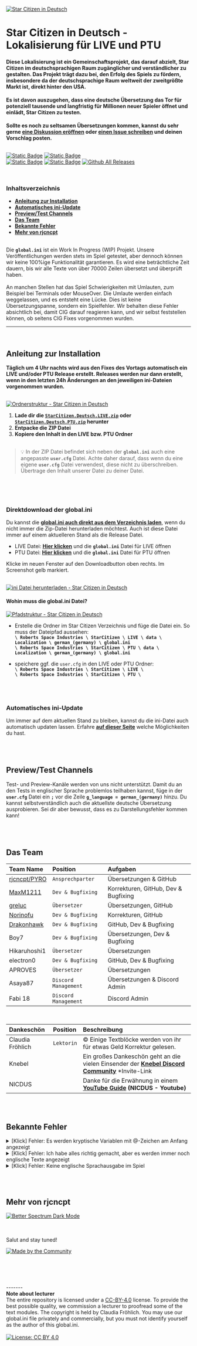 [![Star Citizen in Deutsch](https://i.imgur.com/HMhrxcK.jpg)](#)

# Star Citizen in Deutsch - Lokalisierung für LIVE und PTU

#### Diese Lokalisierung ist ein Gemeinschaftsprojekt, das darauf abzielt, Star Citizen im deutschsprachigen Raum zugänglicher und verständlicher zu gestalten. Das Projekt trägt dazu bei, den Erfolg des Spiels zu fördern, insbesondere da der deutschsprachige Raum weltweit der zweitgrößte Markt ist, direkt hinter den USA.

#### Es ist davon auszugehen, dass eine deutsche Übersetzung das Tor für potenziell tausende und langfristig für Millionen neuer Spieler öffnet und einlädt, Star Citizen zu testen.

**Sollte es noch zu seltsamen Übersetzungen kommen, kannst du sehr gerne [eine Diskussion eröffnen](https://github.com/rjcncpt/StarCitizen-Deutsch-INI/discussions/categories/%C3%BCbersetzungsvorschl%C3%A4ge) oder [einen Issue schreiben](https://github.com/rjcncpt/StarCitizen-Deutsch-INI/issues/new?assignees=&labels=Fehler&projects=&template=bug_report.md&title=) und deinen Vorschlag posten.**
<br/><br/>

[![Static Badge](https://img.shields.io/badge/BEREIT-%234cc71e?style=for-the-badge&label=3.22.1%20)](https://github.com/rjcncpt/StarCitizen-Deutsch-INI/releases) <!-- ![Static Badge](https://img.shields.io/badge/PTU-%234cc71e?style=for-the-badge&label=3.22.0%20)--> <!-- ![Static Badge](https://img.shields.io/badge/Bereit-%234cc71e?style=for-the-badge&label=3.22%20PTU)--> [![Static Badge](https://img.shields.io/badge/Kein%20Fokus-%23ff2f00?style=for-the-badge&label=Preview%20Channel)](#) <br/>
[![Static Badge](https://img.shields.io/badge/Work%20In%20Process-%23f3ac04?style=for-the-badge&label=ini)](#) [![Static Badge](https://img.shields.io/badge/%F0%9F%92%96-%23fff?style=for-the-badge&label=Star%20Citizen)](https://robertsspaceindustries.com/) [![Github All Releases](https://img.shields.io/github/downloads/rjcncpt/StarCitizen-Deutsch-INI/total?style=for-the-badge&)](https://github.com/rjcncpt/StarCitizen-Deutsch-INI/releases)

<br/>

### Inhaltsverzeichnis

- **[Anleitung zur Installation](#anleitung-zur-installation)**
- **[Automatisches ini-Update](#automatisches-ini-update)**
- **[Preview/Test Channels](#previewtest-channels)**
- **[Das Team](#das-team)**
- **[Bekannte Fehler](#bekannte-fehler)**
- **[Mehr von rjcncpt](#mehr-von-rjcncpt)**
  <br/><br/>

Die **`global.ini`** ist ein Work In Progress (WIP) Projekt. Unsere Veröffentlichungen werden stets im Spiel getestet, aber dennoch können wir keine 100%ige Funktionalität garantieren. Es wird eine beträchtliche Zeit dauern, bis wir alle Texte von über 70000 Zeilen übersetzt und überprüft haben.
<br/><br/>
An manchen Stellen hat das Spiel Schwierigkeiten mit Umlauten, zum Beispiel bei Terminals oder MouseOver. Die Umlaute werden einfach weggelassen, und es entsteht eine Lücke. Dies ist keine Übersetzungspanne, sondern ein Spielfehler. Wir behalten diese Fehler absichtlich bei, damit CIG darauf reagieren kann, und wir selbst feststellen können, ob seitens CIG Fixes vorgenommen wurden.
<br/>

---

<br/>

## Anleitung zur Installation

**Täglich um 4 Uhr nachts wird aus den Fixes des Vortags automatisch ein LIVE und/oder PTU Release erstellt. Releases werden nur dann erstellt, wenn in den letzten 24h Änderungen an den jeweiligen ini-Dateien vorgenommen wurden.**<br/><br/>

[![Ordnerstruktur - Star Citizen in Deutsch](https://i.imgur.com/USRwGWM.png)](#)

1. **Lade dir die [`StarCitizen.Deutsch.LIVE.zip`](https://github.com/rjcncpt/StarCitizen-Deutsch-INI/releases) oder [`StarCitizen.Deutsch.PTU.zip`](https://github.com/rjcncpt/StarCitizen-Deutsch-INI/releases) herunter**
2. **Entpacke die ZIP Datei**
3. **Kopiere den Inhalt in den LIVE bzw. PTU Ordner**
   <br/><br/>

> 💡 In der ZIP Datei befindet sich neben der **`global.ini`** auch eine angepasste **`user.cfg`** Datei. Achte daher darauf, dass wenn du eine eigene **`user.cfg`** Datei verwendest, diese nicht zu überschreiben. Übertrage den Inhalt unserer Datei zu deiner Datei.

<br/><br/><br/>

### Direktdownload der global.ini

Du kannst die **[global.ini auch direkt aus dem Verzeichnis laden](https://github.com/rjcncpt/StarCitizen-Deutsch-INI/blob/main/live/global.ini)**, wenn du nicht immer die Zip-Datei herunterladen möchtest. Auch ist diese Datei immer auf einem aktuelleren Stand als die Release Datei.<br/>

- LIVE Datei: **[Hier klicken](https://github.com/rjcncpt/StarCitizen-Deutsch-INI/blob/main/live/global.ini)** und die **`global.ini`** Datei für LIVE öffnen
- PTU Datei: **[Hier klicken](https://github.com/rjcncpt/StarCitizen-Deutsch-INI/blob/main/ptu/global.ini)** und die **`global.ini`** Datei für PTU öffnen
  <br/>

Klicke im neuen Fenster auf den Downloadbutton oben rechts. Im Screenshot gelb markiert.<br/><br/>

[![ini Datei herunterladen - Star Citizen in Deutsch](https://i.imgur.com/jTabj3V.png)](#)
<br/>

#### Wohin muss die global.ini Datei?

[![Pfadstruktur - Star Citizen in Deutsch](https://i.imgur.com/lM3jimv.png)](#)

- Erstelle die Ordner im Star Citizen Verzeichnis und füge die Datei ein. So muss der Dateipfad aussehen:<br/>
  **`\ Roberts Space Industries \ StarCitizen \ LIVE \ data \ Localization \ german_(germany) \ global.ini`**<br/>
  **`\ Roberts Space Industries \ StarCitizen \ PTU \ data \ Localization \ german_(germany) \ global.ini`**

- speichere ggf. die `user.cfg` in den LIVE oder PTU Ordner:<br/>
  **`\ Roberts Space Industries \ StarCitizen \ LIVE \`**<br/>
  **`\ Roberts Space Industries \ StarCitizen \ PTU \`**
  <br/><br/><br/><br/>

### Automatisches ini-Update

Um immer auf dem aktuellen Stand zu bleiben, kannst du die ini-Datei auch automatisch updaten lassen. Erfahre **[auf dieser Seite](https://github.com/rjcncpt/StarCitizen-Deutsch-INI/tree/main/updater)** welche Möglichkeiten du hast.
<br/><br/><br/><br/>

## Preview/Test Channels

Test- und Preview-Kanäle werden von uns nicht unterstützt. Damit du an den Tests in englischer Sprache problemlos teilhaben kannst, füge in der **`user.cfg`** Datei ein **`;`** vor die Zeile **`g_language = german_(germany)`** hinzu. Du kannst selbstverständlich auch die aktuellste deutsche Übersetzung ausprobieren. Sei dir aber bewusst, dass es zu Darstellungsfehler kommen kann!
<br/><br/><br/><br/>

## Das Team

| Team Name                                   | Position             | Aufgaben                                   |
|:--------------------------------------------|:---------------------|:-------------------------------------------|
| [rjcncpt/PYRO](https://github.com/rjcncpt)  | `Ansprechparter`     | Übersetzungen & GitHub                     |
| [MaxM1211](https://github.com/MaxM1211)     | `Dev & Bugfixing`    | Korrekturen, GitHub, Dev & Bugfixing       |
| [greluc](https://github.com/greluc)         | `Übersetzer`         | Übersetzungen, GitHub                      |
| [Norinofu](https://github.com/Norinofu)     | `Dev & Bugfixing`    | Korrekturen, GitHub                        |
| [Drakonhawk](https://github.com/Drakonhawk) | `Dev & Bugfixing`    | GitHub, Dev & Bugfixing                    |
| Boy7                                        | `Dev & Bugfixing`    | Übersetzungen, Dev & Bugfixing             |
| Hikaruhoshi1                                | `Übersetzer`         | Übersetzungen                              |
| electron0                                   | `Dev & Bugfixing`    | GitHub, Dev & Bugfixing                    |
| APROVES                                     | `Übersetzer`         | Übersetzungen                              |
| Asaya87                                     | `Discord Management` | Übersetzungen & Discord Admin              |
| Fabi 18                                     | `Discord Management` | Discord Admin                              |

<br/>

| Dankeschön          | Position   | Beschreibung                                                                                                                           |
|:--------------------|:-----------|:---------------------------------------------------------------------------------------------------------------------------------------|
| Claudia Fröhlich    | `Lektorin` | © Einige Textblöcke werden von ihr für etwas Geld Korrektur gelesen.                                                                   |
| Knebel              |            | Ein großes Dankeschön geht an die vielen Einsender der **[Knebel Discord Community](https://discord.com/invite/knebel)** \*Invite-Link |
| NICDUS              |            | Danke für die Erwähnung in einem **[YouTube Guide](https://www.youtube.com/watch?v=5xuSRI0SlbE) (NICDUS - Youtube)**                   |

<br/><br/>

## Bekannte Fehler

<details>
<summary>[Klick] Fehler: Es werden kryptische Variablen mit @-Zeichen am Anfang angezeigt</summary>
<br/>

Unsere **`global.ini`** Datei liegt bereits im korrekten **`UTF-8-BOM`** im Format vor. Wenn bei dir Variablen angezeigt werden, die mit einem @-Zeichen beginnen, aber die Ordnerstuktur richtig ist, scheint deine Datei-Codierung falsch zu sein. Lade entweder **[unsere Datei erneut herunter](https://github.com/rjcncpt/StarCitizen-Deutsch-INI/blob/main/live/global.ini)** oder stelle die Codierung deiner Datei manuell um:
<br/><br/>

1. Öffne die **`global.ini`** in einem Texteditor wie Notepad++ (kostenlos)
2. Klicke anschließend in der Symbolleiste auf "Codierung"
3. Wähle **`UTF-8-BOM`**
4. Speichern
   <br/><br/>

Das sollte das Problem beheben.

---

</details>

<details>
<summary>[Klick] Fehler: Ich habe alles richtig gemacht, aber es werden immer noch englische Texte angezeigt</summary>
<br/>

Achte bei den beiden Dateien **`global.ini`** und **`user.cfg`** auf die richtigen Dateiendungen.
<br/><br/>

Kontrolliere ob es die richtige Dateiendung ist:

1. Öffne den Windows Dateiexplorer
2. Klicke auf Ansicht am oberen Fensterrand
3. Aktiviere im Bereich Ein-/ausblenden: **`Dateinamenerweiterungen`**
4. Sollten die beiden Dateien nun **`global.ini.ini`** oder **`user.txt.cfg`** oder ähnlich heißen, musst du sie zurück in **`global.ini`** und **`user.cfg`** umbennenen.
   <br/><br/>

Das sollte das Problem beheben.

---

</details>

<details>
<summary>[Klick] Fehler: Keine englische Sprachausgabe im Spiel</summary>
<br/>

Es gibt einen Fix für das Audio Problem. Du musst deiner **`user.cfg`** Datei diese folgende Zeile hinzufügen:<br/>
**`g_languageAudio = english`**<br/><br/>
Alternativ lade dir unsere **`user.cfg`** Datei herunter, in der wir das bereits für dich übernommen haben.
<br/><br/>

Das sollte das Problem beheben.

---

</details>

<br/><br/>

## Mehr von rjcncpt

[![Better Spectrum Dark Mode](https://i.imgur.com/QqXnJJb.png)](https://github.com/rjcncpt/SpectrumDarkMode-Extension)

<br/><br/>
Salut and stay tuned!

[![Made by the Community](https://i.imgur.com/2RWyGPJ.png)](#)

<br/><br/><br/><br/>
-------<br/>
**Note about lecturer**<br/>
The entire repository is licensed under a [CC-BY-4.0](http://creativecommons.org/licenses/by/4.0/) license. To provide the best possible quality, we commission a lecturer to proofread some of the text modules. The copyright is held by Claudia Fröhlich. You may use our global.ini file privately and commercially, but you must not identify yourself as the author of this global.ini.
<br/><br/>
[![License: CC BY 4.0](https://img.shields.io/badge/License-CC_BY_4.0-lightgrey.svg?style=for-the-badge)](https://creativecommons.org/licenses/by/4.0/)
